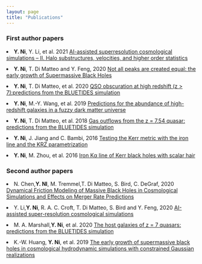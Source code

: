 ```yaml
---
layout: page
title: "Publications"
---
```


<style>
li {
    margin-bottom: 12px;
}
</style>

### First author papers
<li><b>Y. Ni</b>, Y. Li, et al. 2021 <a href='https://academic.oup.com/mnras/article/507/1/1021/6327562'>AI-assisted superresolution cosmological simulations – II. Halo substructures, velocities, and higher order statistics</a> </li> 
    
<li><b>Y. Ni</b>, T. Di Matteo and Y. Feng, 2020 <a href="https://arxiv.org/abs/2012.04714">Not all peaks are created equal: the early growth of Supermassive Black Holes</a> </li>

<li><b>Y. Ni</b>, T. Di Matteo, et al. 2020 <a href="https://academic.oup.com/mnras/article/495/2/2135/5835703">QSO obscuration at high redshift (z > 7):predictions from the BLUETIDES simulation</a> </li>

<li><b>Y. Ni</b>, M.-Y. Wang, et al. 2019 <a href="https://academic.oup.com/mnras/article/488/4/5551/5541084">Predictions for the abundance of high-redshift galaxies in a fuzzy dark matter universe</a> </li>

<li><b>Y. Ni</b>, T. Di Matteo, et al. 2018 <a href="https://academic.oup.com/mnras/article/481/4/4877/5108201">Gas outflows from the z = 7.54 quasar: predictions from the BLUETIDES simulation</a> </li>

<li><b>Y. Ni</b>, J. Jiang and C. Bambi, 2016 <a href="https://iopscience.iop.org/article/10.1088/1475-7516/2016/09/014">Testing the Kerr metric with the iron line and the KRZ parametrization</a> </li>

<li><b>Y. Ni</b>, M. Zhou, et al. 2016 <a href="https://iopscience.iop.org/article/10.1088/1475-7516/2016/07/049">Iron Kα line of Kerr black holes with scalar hair</a> </li>


### Second author papers

<li>N. Chen,<b>Y. NI</b>, M. Tremmel,T. Di Matteo, S. Bird, C. DeGraf, 2020 <a href='https://arxiv.org/abs/2104.00021'>Dynamical Friction Modeling of Massive Black Holes in Cosmological Simulations and Effects on Merger Rate Predictions</a> </li>

<li>Y. Li,<b>Y. Ni</b>, R. A. C. Croft, T. Di Matteo, S. Bird and Y. Feng, 2020 <a href="https://arxiv.org/abs/2010.06608">AI-assisted super-resolution cosmological simulations</a> </li>

<li>M. A. Marshall,<b>Y. Ni</b>, et al. 2020 <a href="https://academic.oup.com/mnras/article/499/3/3819/5917996">The host galaxies of z = 7 quasars: predictions from the BLUETIDES simulation</a> </li>

<li>K.-W. Huang, <b>Y. Ni</b>, et al. 2019 <a href="https://academic.oup.com/mnras/article/496/1/1/5851290">The early growth of supermassive black holes in cosmological hydrodynamic simulations with constrained Gaussian realizations</a> </li>
</ol>

